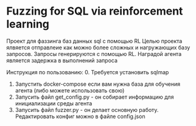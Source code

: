 # Fuzzing for SQL via reinforcement learning
Проект для фаззинга баз данных sql с помощью RL 
Целью проекта ялвяется отправлеие как можно более сложных и нагружающих базу запросов. Запросы генерируются с помощью RL. Наградой агента является задержка в выполнений запроса 

Инструкция по пользованию:
0. Требуется установить sqlmap
1. Запустить docker-compose если вам нужна база для обучения агента (либо можете использовать свою)
2. Запусить файл get_config.py - он собирает информацию для инициализации среды агента 
3. Запусить файл fuzzer.py - он делает основную работу. Редактировать конфиг можно в файле config.json


